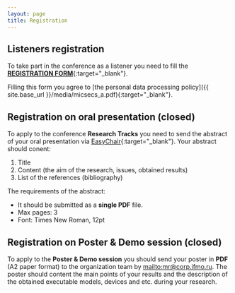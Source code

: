 ```yaml
---
layout: page
title: Registration
---
```



## Listeners registration

To take part in the conference as a listener you need to fill the [**REGISTRATION FORM**](https://goo.gl/forms/jeoiyiIZcH1ErREr1){:target="_blank"}.

Filling this form you agree to [the personal data processing policy]({{ site.base_url }}/media/micsecs_a.pdf){:target="_blank"}.

## Registration on oral presentation (closed)

To apply to the conference **Research Tracks** you need to send the abstract of your oral presentation via [EasyChair](https://easychair.org/conferences/?conf=micsecs2018){:target="_blank"}. Your abstract should conent:

1. Title
2. Content (the aim of the research, issues, obtained results)
3. List of the references (bibliography)

The requirements of the abstract:

* It should be submitted as a **single PDF** file.
* Max pages: 3
* Font: Times New Roman, 12pt

## Registration on Poster & Demo session (closed)

To apply to the **Poster & Demo session** you should send your poster in **PDF** (A2 paper format) to the organization team by <mailto:mr@corp.ifmo.ru>. The poster should content the main points of your results and the description of the obtained executable models, devices and etc. during your research.